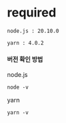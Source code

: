 
# required
```
node.js : 20.10.0
```
```
yarn : 4.0.2
```

#### 버전 확인 방법
node.js 
```
node -v
```
yarn
```
yarn -v
```



